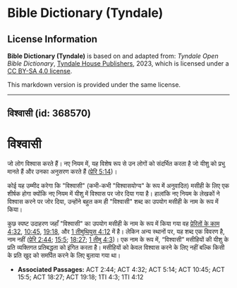 # Bible Dictionary (Tyndale)

## License Information

**Bible Dictionary (Tyndale)** is based on and adapted from: _Tyndale Open Bible Dictionary_, [Tyndale House Publishers](https://tyndaleopenresources.com/), 2023, which is licensed under a [CC BY-SA 4.0 license](https://creativecommons.org/licenses/by-sa/4.0/legalcode.en).

This markdown version is provided under the same license.



--------------------------------

## विश्वासी (id: 368570)

विश्वासी
========

जो लोग विश्वास करते हैं। नए नियम में, यह विशेष रूप से उन लोगों को संदर्भित करता है जो यीशु को प्रभु मानते हैं और उनका अनुसरण करते हैं ([प्रेरि 5:14](https://ref.ly/Acts5:14))।

कोई यह उम्मीद करेगा कि "विश्वासी" (कभी\-कभी "विश्वासयोग्य" के रूप में अनुवादित) मसीही के लिए एक शीर्षक होगा क्योंकि नए नियम में यीशु में विश्वास पर जोर दिया गया है। हालांकि नए नियम के लेखकों ने विश्वास करने पर जोर दिया, उन्होंने बहुत कम ही "विश्वासी" शब्द का उपयोग मसीही के नाम के रूप में किया।

कुछ स्पष्ट उदाहरण जहाँ "विश्वासी" का उपयोग मसीही के नाम के रूप में किया गया वह [प्रेरितों के काम 4:32](https://ref.ly/Acts4:32), [10:45](https://ref.ly/Acts10:45), [19:18](https://ref.ly/Acts19:18), और [1 तीमुथियुस 4:12](https://ref.ly/1Tim4:12) में है। लेकिन अन्य स्थानों पर, यह शब्द एक विवरण है, नाम नहीं ([प्रेरि 2:44](https://ref.ly/Acts2:44); [15:5](https://ref.ly/Acts15:5); [18:27](https://ref.ly/Acts18:27); [1 तीमु 4:3](https://ref.ly/1Tim4:3))। एक नाम के रूप में, “विश्वासी” मसीहियों की यीशु के प्रति व्यक्तिगत प्रतिबद्धता को इंगित करता है। मसीहियों को केवल विश्वास करने के लिए नहीं बल्कि किसी के प्रति खुद को समर्पित करने के लिए बुलाया गया था।

* **Associated Passages:** ACT 2:44; ACT 4:32; ACT 5:14; ACT 10:45; ACT 15:5; ACT 18:27; ACT 19:18; 1TI 4:3; 1TI 4:12

